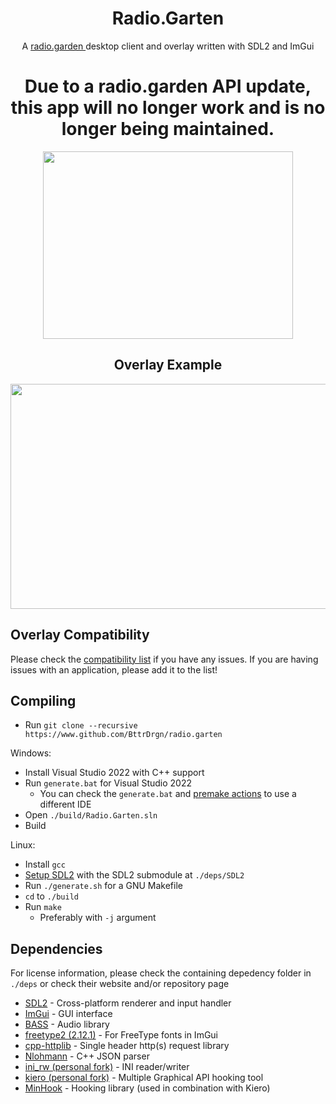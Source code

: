 <h1 align="center"> Radio.Garten </h1>
<p align="center"> A <a href="https://radio.garden/"> radio.garden </a> desktop client and overlay written with SDL2 and ImGui </p>

<h1 align="center"> Due to a radio.garden API update, this app will no longer work and is no longer being maintained. </h1>

<p align="center">
  <img width="400" height="300" src="/../assets/preview.png">
</p>


<h2 align="center"> Overlay Example </h2>
<p align="center">
  <img width="640" height="360" src="/../assets/overlay_example_nfsu2.png">
</p>

## Overlay Compatibility
Please check the [compatibility list][COMPAT_LIST] if you have any issues. If you are having issues with an application, please add it to the list!

## Compiling

- Run `git clone --recursive https://www.github.com/BttrDrgn/radio.garten`

Windows:
- Install Visual Studio 2022 with C++ support
- Run `generate.bat` for Visual Studio 2022
  - You can check the `generate.bat` and [premake actions](https://premake.github.io/docs/Using-Premake/) to use a different IDE
- Open `./build/Radio.Garten.sln`
- Build

Linux:
- Install `gcc`
- [Setup SDL2](https://wiki.libsdl.org/Installation#linuxunix) with the SDL2 submodule at `./deps/SDL2`
- Run `./generate.sh` for a GNU Makefile
- `cd` to `./build`
- Run `make`
  - Preferably with `-j` argument

## Dependencies
For license information, please check the containing depedency folder in `./deps` or check their website and/or repository page
- [SDL2](https://github.com/libsdl-org/SDL) - Cross-platform renderer and input handler
- [ImGui](https://github.com/ocornut/imgui) - GUI interface
- [BASS](https://www.un4seen.com/) - Audio library
- [freetype2 (2.12.1)](https://sourceforge.net/projects/freetype/files/freetype2/2.12.1/) - For FreeType fonts in ImGui
- [cpp-httplib](https://github.com/yhirose/cpp-httplib) - Single header http(s) request library
- [Nlohmann](https://github.com/nlohmann/json) - C++ JSON parser
- [ini_rw (personal fork)](https://github.com/BttrDrgn/ini_rw) - INI reader/writer
- [kiero (personal fork)](https://github.com/bttrdrgn/kiero/) - Multiple Graphical API hooking tool
- [MinHook](https://github.com/TsudaKageyu/minhook) - Hooking library (used in combination with Kiero)

<!-- Quick links -->
[COMPAT_LIST]: https://github.com/BttrDrgn/radio.garten/blob/main/COMPAT.md
